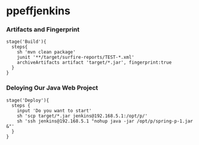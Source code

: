 # ppeffjenkins 

### Artifacts and Fingerprint
```
stage('Build'){
  steps{
    sh 'mvn clean package'
    junit '**/target/surfire-reports/TEST-*.xml'
    archiveArtifacts artifact 'target/*.jar', fingerprint:true
  }
}
```

### Deloying Our Java Web Project
```
stage('Deploy'){
  steps {
    input 'Do you want to start'
    sh 'scp target/*.jar jenkins@192.168.5.1:/opt/p/'
    sh 'ssh jenkins@192.168.5.1 "nohup java -jar /opt/p/spring-p-1.jar &"'
  }
}
```

